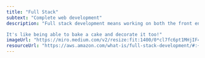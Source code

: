 ```yaml
---
title: "Full Stack"
subtext: "Complete web development"
description: "Full stack development means working on both the front end (what users see) and the back end (the server and database) of a website or application. Full stack developers can build entire applications from start to finish.

It's like being able to bake a cake and decorate it too!"
imageUrl: "https://miro.medium.com/v2/resize:fit:1400/0*cl7fc6pt1MHjIF4K.png"
resourceUrl: "https://aws.amazon.com/what-is/full-stack-development/#:~:text=Full%20stack%20development%20is%20the,user%20interactions%20with%20the%20application."
---
```

